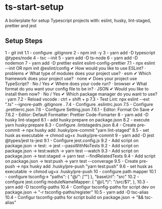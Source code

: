# ts-start-setup

A boilerplate for setup Typescript projects with: eslint, husky, lint-staged, prettier and jest

## Setup Steps

1 - git init
1.1 - configure .gitignore
2 - npm init -y
3 - yarn add -D typescript @types/node
4 - tsc --init
5 - yarn add -D ts-node
6 - yarn add -D nodemon
7 - yarn add -D prettier eslint eslint-config-prettier
  7.1 - npx eslint --init OR npm init @eslint/config
    ✔ How would you like to use ESLint? · problems
    ✔ What type of modules does your project use? · esm
    ✔ Which framework does your project use? · none
    ✔ Does your project use TypeScript? · No / Yes
    ✔ Where does your code run? · browser
    ✔ What format do you want your config file to be in? · JSON
    ✔ Would you like to install them now? · No / Yes
    ✔ Which package manager do you want to use? · yarn
  7.2 - Reload vscode : ctrl + shift + p
  7.3 - Test Lint: npx eslint --ext ".ts" --ignore-path .gitignore .
  7.4 - Configure .eslintrc.json
  7.5 - Configure .prettierrc.json
  7.6 - Configure Setting.json
  7.6.1 - Editor: Format On Save ✔
  7.6.2 - Editor: Default Formatter: Prettier Code-Fomarter
8 - yarn add -D husky lint-staged
  8.1 - add husky:prepare on package.json
  8.2 - execute yarn husky:prepare
  8.3 - Configure .lintstagedrs.json
  8.4 - Create pre-commit -> npx husky add .husky/pre-commit "yarn lint-staged"
  8.5 - set husk as executable -> chmod ug+x .husky/pre-commit
9 - yarn add -D jest @types/jest ts-jest
  9.1 - Configure jest.config.js
  9.2 - Add script on package.json -> test: -> jest --passWithNoTests
  9.2 - Add script on package.json -> test:watch -> yarn test --watch
  9.3 - Add script on package.json -> test:staged -> yarn test --findRelatedTests
  9.4 - Add script on package.json -> test:push -> yarn test --converage
  9.5 - Create pre-push -> npx husky add .husky/pre-push "yarn test:push"
  9.6 - set husk as executable -> chmod ug+x .husky/pre-push
10 - configure path mapper
  10.1 - configure tsconfig->
                                      "paths": {
                                          "@/*": ["*"]
                                        },
                                        "baseUrl": "src"
  10.2 - configure jest.config
                                        moduleNameMapper: {
                                          "@/(.*)": "<rootDir>/src/$1",
                                        },
  10.3 - yarn add -D tsconfig-paths
  10.4 - Configur tsconfig-paths for script dev on package.json ->   "-r tsconfig-paths/register"
  10.5 - yarn add -D tsc-alias
  10.4 - Configur tsconfig-paths for script build on package.json ->   "&& tsc-alias"
      
